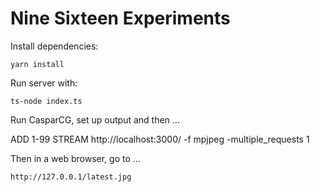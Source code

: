 # Nine Sixteen Experiments

Install dependencies:

    yarn install

Run server with:

    ts-node index.ts

Run CasparCG, set up output and then ...

   ADD 1-99 STREAM http://localhost:3000/ -f mpjpeg -multiple_requests 1

Then in a web browser, go to ...

    http://127.0.0.1/latest.jpg
